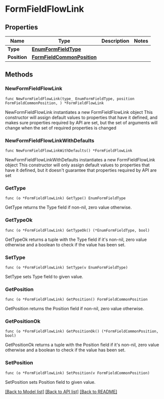 # FormFieldFlowLink

## Properties

Name | Type | Description | Notes
------------ | ------------- | ------------- | -------------
**Type** | [**EnumFormFieldType**](EnumFormFieldType.md) |  | 
**Position** | [**FormFieldCommonPosition**](FormFieldCommonPosition.md) |  | 

## Methods

### NewFormFieldFlowLink

`func NewFormFieldFlowLink(type_ EnumFormFieldType, position FormFieldCommonPosition, ) *FormFieldFlowLink`

NewFormFieldFlowLink instantiates a new FormFieldFlowLink object
This constructor will assign default values to properties that have it defined,
and makes sure properties required by API are set, but the set of arguments
will change when the set of required properties is changed

### NewFormFieldFlowLinkWithDefaults

`func NewFormFieldFlowLinkWithDefaults() *FormFieldFlowLink`

NewFormFieldFlowLinkWithDefaults instantiates a new FormFieldFlowLink object
This constructor will only assign default values to properties that have it defined,
but it doesn't guarantee that properties required by API are set

### GetType

`func (o *FormFieldFlowLink) GetType() EnumFormFieldType`

GetType returns the Type field if non-nil, zero value otherwise.

### GetTypeOk

`func (o *FormFieldFlowLink) GetTypeOk() (*EnumFormFieldType, bool)`

GetTypeOk returns a tuple with the Type field if it's non-nil, zero value otherwise
and a boolean to check if the value has been set.

### SetType

`func (o *FormFieldFlowLink) SetType(v EnumFormFieldType)`

SetType sets Type field to given value.


### GetPosition

`func (o *FormFieldFlowLink) GetPosition() FormFieldCommonPosition`

GetPosition returns the Position field if non-nil, zero value otherwise.

### GetPositionOk

`func (o *FormFieldFlowLink) GetPositionOk() (*FormFieldCommonPosition, bool)`

GetPositionOk returns a tuple with the Position field if it's non-nil, zero value otherwise
and a boolean to check if the value has been set.

### SetPosition

`func (o *FormFieldFlowLink) SetPosition(v FormFieldCommonPosition)`

SetPosition sets Position field to given value.



[[Back to Model list]](../README.md#documentation-for-models) [[Back to API list]](../README.md#documentation-for-api-endpoints) [[Back to README]](../README.md)


